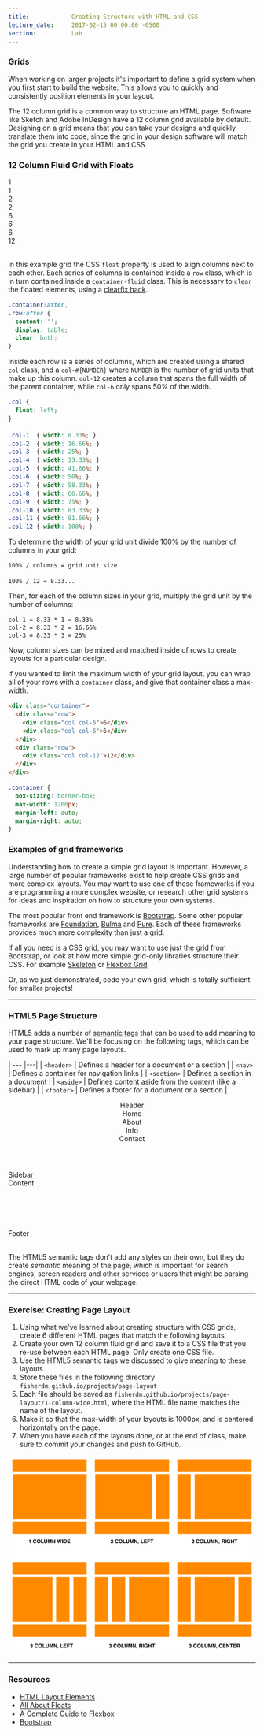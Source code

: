 ```yaml
---
title:            Creating Structure with HTML and CSS
lecture_date:     2017-02-15 00:00:00 -0500
section:          Lab
---
```


### Grids

When working on larger projects it's important to define a grid system when you first start to build the
website. This allows you to quickly and consistently position elements in your layout.

The 12 column grid is a common way to structure an HTML page. Software like Sketch and Adobe InDesign have
a 12 column grid available by default. Designing on a grid means that you can take your designs and quickly
translate them into code, since the grid in your design software will match the grid you create in your HTML and CSS.

### 12 Column Fluid Grid with Floats

<div class="grid-example">
  <div class="grid-example-container-fluid">
    <div class="grid-example-row">
      <div class="grid-example-col grid-example-col-1">1</div>
      <div class="grid-example-col grid-example-col-1">1</div>
      <div class="grid-example-col grid-example-col-2">2</div>
      <div class="grid-example-col grid-example-col-2">2</div>
      <div class="grid-example-col grid-example-col-6">6</div>
    </div>
    <div class="grid-example-row">
      <div class="grid-example-col grid-example-col-6">6</div>
      <div class="grid-example-col grid-example-col-6">6</div>
    </div>
    <div class="grid-example-row">
      <div class="grid-example-col grid-example-col-12">12</div>
    </div>
  </div>
</div>
<br>

In this example grid the CSS `float` property is used to align columns next to each other. Each series of columns
is contained inside a `row` class, which is in turn contained inside a `container-fluid` class.
This is necessary to `clear` the floated elements, using a [clearfix hack](http://stackoverflow.com/questions/8554043/what-is-a-clearfix).

```css
.container:after,
.row:after {
  content: '';
  display: table;
  clear: both;
}
```

Inside each row is a series of columns, which are created using a shared `col` class, and a `col-#{NUMBER}` where `NUMBER` is
the number of grid units that make up this column. `col-12` creates a column that spans the full width of
the parent container, while `col-6` only spans 50% of the width.

```css
.col {
  float: left;
}

.col-1  { width: 8.33%; }
.col-2  { width: 16.66%; }
.col-3  { width: 25%; }
.col-4  { width: 33.33%; }
.col-5  { width: 41.66%; }
.col-6  { width: 50%; }
.col-7  { width: 58.33%; }
.col-8  { width: 66.66%; }
.col-9  { width: 75%; }
.col-10 { width: 83.33%; }
.col-11 { width: 91.66%; }
.col-12 { width: 100%; }
```

To determine the width of your grid unit divide 100% by the number of columns in your grid:

```
100% / columns = grid unit size

100% / 12 = 8.33...
```

Then, for each of the column sizes in your grid, multiply the grid unit by the number of columns:

```
col-1 = 8.33 * 1 = 8.33%
col-2 = 8.33 * 2 = 16.66%
col-3 = 8.33 * 3 = 25%
```

Now, column sizes can be mixed and matched inside of rows to create layouts for a particular design.

If you wanted to limit the maximum width of your grid layout, you can wrap all of your rows with a
`container` class, and give that container class a max-width.

```html
<div class="container">
  <div class="row">
    <div class="col col-6">6</div>
    <div class="col col-6">6</div>
  </div>
  <div class="row">
    <div class="col col-12">12</div>
  </div>
</div>
```

```css
.container {
  box-sizing: border-box;
  max-width: 1200px;
  margin-left: auto;
  margin-right: auto;
}
```

### Examples of grid frameworks

Understanding how to create a simple grid layout is important. However, a large number of popular frameworks
exist to help create CSS grids and more complex layouts. You may want to use one of these frameworks if you
are programming a more complex website, or research other grid systems for ideas and inspiration on how to structure
your own systems.

The most popular front end framework is [Bootstrap](http://getbootstrap.com/). Some other popular frameworks are
[Foundation](http://foundation.zurb.com/), [Bulma](http://bulma.io/) and [Pure](https://purecss.io/). Each of these
frameworks provides much more complexity than just a grid.

If all you need is a CSS grid, you may want to use just the grid from Bootstrap, or look at how more simple grid-only
libraries structure their CSS. For example [Skeleton](http://getskeleton.com/) or [Flexbox Grid](http://flexboxgrid.com/).

Or, as we just demonstrated, code your own grid, which is totally sufficient for smaller projects!

---

### HTML5 Page Structure

HTML5 adds a number of [semantic tags](http://www.w3schools.com/html/html5_semantic_elements.asp)
that can be used to add meaning to your page structure. We'll be focusing on the following tags,
which can be used to mark up many page layouts.

| --- |---|
| `<header>` | Defines a header for a document or a section |
| `<nav>` | Defines a container for navigation links |
| `<section>` | Defines a section in a document |
| `<aside>` | Defines content aside from the content (like a sidebar) |
| `<footer>` | Defines a footer for a document or a section |

<div class="grid-example">
  <div class="grid-example-container-fluid">
    <header class="grid-example-row">
      <div class="grid-example-col grid-example-col-12">Header</div>
      <div class="grid-example-col grid-example-col-6">Home</div>
      <div class="grid-example-col grid-example-col-6">About<br>Info<br>Contact</div>
    </header>
    <div class="grid-example-row">
      <aside class="grid-example-col grid-example-col-3">Sidebar</aside>
      <section class="grid-example-col grid-example-col-9">
        Content<br><br><br><br><br><br>
      </section>
    </div>
    <footer class="grid-example-row">
      <div class="grid-example-col grid-example-col-12">Footer</div>
    </footer>
  </div>
</div>
<br>

The HTML5 semantic tags don't add any styles on their own, but they do create _semantic_ meaning of the page, which is
important for search engines, screen readers and other services or users that might be parsing the direct HTML code of your webpage.

---

### Exercise: Creating Page Layout

1. Using what we've learned about creating structure with CSS grids, create 6 different HTML pages that match the following layouts.
1. Create your own 12 column fluid grid and save it to a CSS file that you re-use between each HTML page. Only create one CSS file.
1. Use the HTML5 semantic tags we discussed to give meaning to these layouts.
1. Store these files in the following directory `fisherdm.github.io/projects/page-layout`
1. Each file should be saved as `fisherdm.github.io/projects/page-layout/1-column-wide.html`, where the HTML file name matches the name of the layout.
1. Make it so that the max-width of your layouts is 1000px, and is centered horizontally on the page.
1. When you have each of the layouts done, or at the end of class, make sure to commit your changes and push to GitHub.

<img src="/assets/lectures/lab/creating-structure-from-html-and-css/layout-examples.png" class="page-layout-example-image">

---

### Resources

- [HTML Layout Elements](http://www.w3schools.com/html/html_layout.asp)
- [All About Floats](https://css-tricks.com/all-about-floats/)
- [A Complete Guide to Flexbox](https://css-tricks.com/snippets/css/a-guide-to-flexbox/)
- [Bootstrap](http://getbootstrap.com/)
